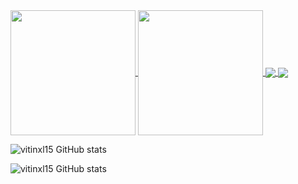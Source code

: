 <a href="https://github.com/anuraghazra/github-readme-stats">
  <img height=200 align="center" src="https://github-readme-stats.vercel.app/api?username=vitinxl15" />
</a>
<a href="https://github.com/anuraghazra/convoychat">
  <img height=200 align="center" src="https://github-readme-stats.vercel.app/api/top-langs?username=vitinxl15&layout=compact&langs_count=8&card_width=320" />
</a>

<a href="https://github.com/anuraghazra/github-readme-stats">
  <img align="center" src="https://github-readme-stats.vercel.app/api/pin/?username=vitinxl15&repo=github-readme-stats" />
</a>
<a href="https://github.com/anuraghazra/convoychat">
  <img align="center" src="https://github-readme-stats.vercel.app/api/pin/?username=vitinxl15&repo=convoychat" />
</a>

![vitinxl15 GitHub stats](https://github-readme-stats.vercel.app/api?username=vitinxl15&show_icons=true&theme=radical)

![vitinxl15 GitHub stats](https://github-readme-stats.vercel.app/api?username=vitinxl15&show_icons=true)
